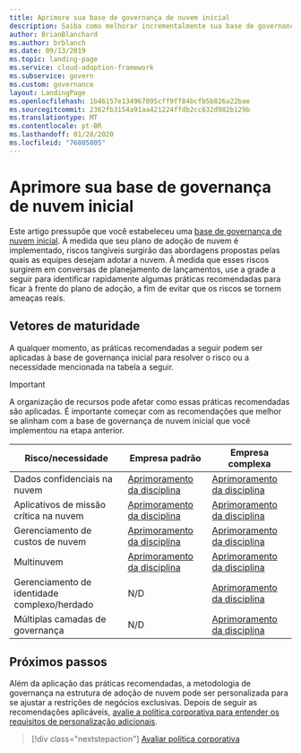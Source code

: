 ```yaml
---
title: Aprimore sua base de governança de nuvem inicial
description: Saiba como melhorar incrementalmente sua base de governança de nuvem inicial.
author: BrianBlanchard
ms.author: brblanch
ms.date: 09/13/2019
ms.topic: landing-page
ms.service: cloud-adoption-framework
ms.subservice: govern
ms.custom: governance
layout: LandingPage
ms.openlocfilehash: 1b46157e134967095cff9ff84bcfb5b826a22bae
ms.sourcegitcommit: 2362fb3154a91aa421224ffdb2cc632d982b129b
ms.translationtype: MT
ms.contentlocale: pt-BR
ms.lasthandoff: 01/28/2020
ms.locfileid: "76805805"
---
```

# <a name="improve-your-initial-cloud-governance-foundation"></a>Aprimore sua base de governança de nuvem inicial

Este artigo pressupõe que você estabeleceu uma [base de governança de nuvem inicial](./initial-foundation.md). À medida que seu plano de adoção de nuvem é implementado, riscos tangíveis surgirão das abordagens propostas pelas quais as equipes desejam adotar a nuvem. À medida que esses riscos surgirem em conversas de planejamento de lançamentos, use a grade a seguir para identificar rapidamente algumas práticas recomendadas para ficar à frente do plano de adoção, a fim de evitar que os riscos se tornem ameaças reais.

## <a name="maturity-vectors"></a>Vetores de maturidade

A qualquer momento, as práticas recomendadas a seguir podem ser aplicadas à base de governança inicial para resolver o risco ou a necessidade mencionada na tabela a seguir.

> [!IMPORTANT]
> A organização de recursos pode afetar como essas práticas recomendadas são aplicadas. É importante começar com as recomendações que melhor se alinham com a base de governança de nuvem inicial que você implementou na etapa anterior.

|Risco/necessidade | Empresa padrão | Empresa complexa |
|---|---|---|
|Dados confidenciais na nuvem|[Aprimoramento da disciplina](./guides/standard/security-baseline-improvement.md)|[Aprimoramento da disciplina](./guides/complex/security-baseline-improvement.md)|
|Aplicativos de missão crítica na nuvem|[Aprimoramento da disciplina](./guides/standard/resource-consistency-improvement.md)|[Aprimoramento da disciplina](./guides/complex/resource-consistency-improvement.md)|
|Gerenciamento de custos de nuvem|[Aprimoramento da disciplina](./guides/standard/cost-management-improvement.md)|[Aprimoramento da disciplina](./guides/complex/cost-management-improvement.md)|
|Multinuvem|[Aprimoramento da disciplina](./guides/standard/multicloud-improvement.md)|[Aprimoramento da disciplina](./guides/complex/multicloud-improvement.md)|
|Gerenciamento de identidade complexo/herdado|N/D|[Aprimoramento da disciplina](./guides/complex/identity-baseline-improvement.md)|
|Múltiplas camadas de governança|N/D|[Aprimoramento da disciplina](./guides/complex/multiple-layers-of-governance.md)|

## <a name="next-steps"></a>Próximos passos

Além da aplicação das práticas recomendadas, a metodologia de governança na estrutura de adoção de nuvem pode ser personalizada para se ajustar a restrições de negócios exclusivas. Depois de seguir as recomendações aplicáveis, [avalie a política corporativa para entender os requisitos de personalização adicionais](./corporate-policy.md).

> [!div class="nextstepaction"]
> [Avaliar política corporativa](./corporate-policy.md)
